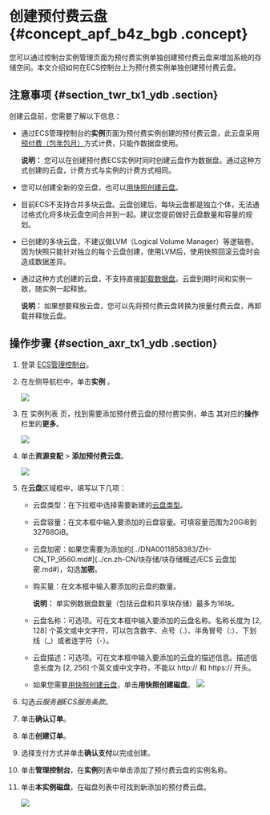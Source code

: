 # 创建预付费云盘 {#concept_apf_b4z_bgb .concept}

您可以通过控制台实例管理页面为预付费实例单独创建预付费云盘来增加系统的存储空间。本文介绍如何在ECS控制台上为预付费实例单独创建预付费云盘。

## 注意事项 {#section_twr_tx1_ydb .section}

创建云盘前，您需要了解以下信息：

-   通过ECS管理控制台的**实例**页面为预付费实例创建的预付费云盘，此云盘采用[预付费（包年包月）](../cn.zh-CN/产品定价/预付费（包年包月）.md#)方式计费，只能作数据盘使用。

    **说明：** 您可以在创建预付费ECS实例时同时创建云盘作为数据盘。通过这种方式创建的云盘，计费方式与实例的计费方式相同。

-   您可以创建全新的空云盘，也可以[用快照创建云盘](cn.zh-CN/块存储/使用云盘/创建云盘/用快照创建云盘.md#)。
-   目前ECS不支持合并多块云盘。云盘创建后，每块云盘都是独立个体，无法通过格式化将多块云盘空间合并到一起。建议您提前做好云盘数量和容量的规划。
-   已创建的多块云盘，不建议做LVM（Logical Volume Manager）等逻辑卷。因为快照只能针对独立的每个云盘创建，使用LVM后，使用快照回滚云盘时会造成数据差异。
-   通过这种方式创建的云盘，不支持直接[卸载数据盘](cn.zh-CN/块存储/使用云盘/卸载数据盘.md#)。云盘到期时间和实例一致，随实例一起释放。

    **说明：** 如果想要释放云盘，您可以先将预付费云盘转换为按量付费云盘，再卸载并释放云盘。


## 操作步骤 {#section_axr_tx1_ydb .section}

1.  登录 [ECS管理控制台](https://ecs.console.aliyun.com/?spm=a2c4g.11186623.2.9.FNEORG#/home)。
2.  在左侧导航栏中，单击**实例** 。

    ![](http://static-aliyun-doc.oss-cn-hangzhou.aliyuncs.com/assets/img/79763/155126118334120_zh-CN.png)

3.  在 实例列表 页，找到需要添加预付费云盘的预付费实例，单击 其对应的**操作**栏里的**更多**。

    ![](http://static-aliyun-doc.oss-cn-hangzhou.aliyuncs.com/assets/img/79763/155126118334121_zh-CN.png)

4.  单击**资源变配** \> **添加预付费云盘**。

    ![](http://static-aliyun-doc.oss-cn-hangzhou.aliyuncs.com/assets/img/79763/155126118339720_zh-CN.png)

5.  在**云盘**区域框中，填写以下几项：

    -   云盘类型：在下拉框中选择需要新建的[云盘类型](../cn.zh-CN/块存储/块存储概述/云盘和共享块存储.md#)。
    -   云盘容量：在文本框中输入要添加的云盘容量。可填容量范围为20GiB到32768GiB。
    -   云盘加密：如果您需要为添加的[../DNA0011858383/ZH-CN\_TP\_9560.md\#](../cn.zh-CN/块存储/块存储概述/ECS 云盘加密.md#)，勾选**加密**。
    -   购买量：在文本框中输入要添加的云盘的数量。

        **说明：** 单实例数据盘数量（包括云盘和共享块存储）最多为16块。

    -   云盘名称：可选项。可在文本框中输入要添加的云盘名称。名称长度为 \[2, 128\] 个英文或中文字符，可以包含数字、点号（.）、半角冒号（:）、下划线（\_）或者连字符（-）。
    -   云盘描述：可选项。可在文本框中输入要添加的云盘的描述信息。描述信息长度为 \[2, 256\] 个英文或中文字符，不能以 http:// 和 https:// 开头。
    -   如果您需要[用快照创建云盘](cn.zh-CN/块存储/使用云盘/创建云盘/用快照创建云盘.md#)，单击**用快照创建磁盘**。
    ![](http://static-aliyun-doc.oss-cn-hangzhou.aliyuncs.com/assets/img/79763/155126118334128_zh-CN.png)

6.  勾选*云服务器ECS服务条款*。
7.  单击**确认订单**。
8.  单击**创建订单**。
9.  选择支付方式并单击**确认支付**以完成创建。
10. 单击**管理控制台**，在**实例**列表中单击添加了预付费云盘的实例名称。
11. 单击**本实例磁盘**，在磁盘列表中可找到新添加的预付费云盘。

    ![](http://static-aliyun-doc.oss-cn-hangzhou.aliyuncs.com/assets/img/79763/155126118334131_zh-CN.png)


